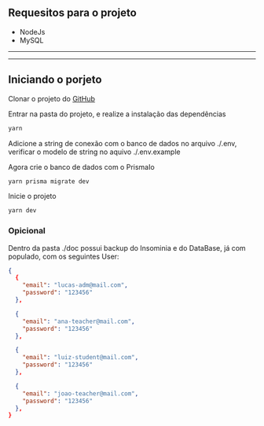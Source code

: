 ## Requesitos para o projeto
- NodeJs
- MySQL
---
---

## Iniciando o porjeto
Clonar o projeto do  [GitHub](https://github.com/lulygomes/LXPBackEnd.git)

Entrar na pasta do projeto, e realize a instalação das dependências

```bash
yarn
```

Adicione a string de conexão com o banco de dados no arquivo ./.env, verificar o modelo de string no aquivo ./.env.example


Agora crie o banco de dados com o PrismaIo
```bash
yarn prisma migrate dev
```
Inicie o projeto
```bash
yarn dev
```

### Opicional
Dentro da pasta ./doc possui backup do Insominia e do DataBase, já com populado,
com os seguintes User: 

```json
{
  {
    "email": "lucas-adm@mail.com",
    "password": "123456"
  },

  {
    "email": "ana-teacher@mail.com",
    "password": "123456"
  },

  {
    "email": "luiz-student@mail.com",
    "password": "123456"
  },

  {
    "email": "joao-teacher@mail.com",
    "password": "123456"
  },
}
```
